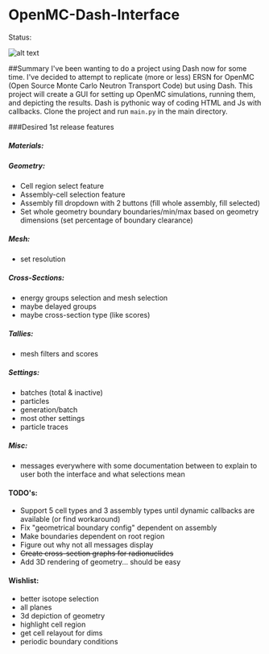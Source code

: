 # OpenMC-Dash-Interface
Status: 

![alt text](https://github.com/SterlingButters/OpenMC-Dash-InterFace/blob/master/Demo.png)

##Summary
I've been wanting to do a project using Dash now for some time. I've decided to attempt to replicate (more or less) 
ERSN for OpenMC (Open Source Monte Carlo Neutron Transport Code) but using Dash. This project will create a GUI for 
setting up OpenMC simulations, running them, and depicting the results. Dash is pythonic way of coding HTML and Js with 
callbacks. Clone the project and run `main.py` in the main directory.

###Desired 1st release features
##### Materials:
##### Geometry:
- Cell region select feature
- Assembly-cell selection feature
- Assembly fill dropdown with 2 buttons (fill whole assembly, fill selected)
- Set whole geometry boundary boundaries/min/max based on geometry dimensions (set percentage of boundary clearance)
##### Mesh:
- set resolution
##### Cross-Sections:
- energy groups selection and mesh selection
- maybe delayed groups
- maybe cross-section type (like scores)
##### Tallies:
- mesh filters and scores
##### Settings:
- batches (total & inactive)
- particles
- generation/batch
- most other settings
- particle traces

##### Misc:
- messages everywhere with some documentation between to explain to user both the interface and what selections mean
	

#### TODO's:
- Support 5 cell types and 3 assembly types until dynamic callbacks are available (or find workaround)
- Fix "geometrical boundary config" dependent on assembly
- Make boundaries dependent on root region
- Figure out why not all messages display
- ~~Create cross-section graphs for radionuclides~~
- Add 3D rendering of geometry... should be easy


#### Wishlist:
- better isotope selection
- all planes
- 3d depiction of geometry
- highlight cell region
- get cell relayout for dims
- periodic boundary conditions
